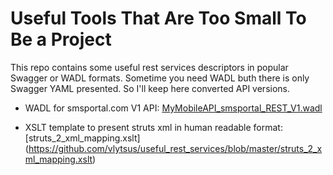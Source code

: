 # Useful Tools That Are Too Small To Be a Project

This repo contains some useful rest services descriptors in popular Swagger or WADL formats.
Sometime you need WADL buth there is only Swagger YAML presented. So I'll keep here converted API versions.

* WADL for smsportal.com V1 API:  [MyMobileAPI_smsportal_REST_V1.wadl](https://github.com/vlytsus/useful_rest_services/blob/master/MyMobileAPI_smsportal_REST_V1.wadl)

* XSLT template to present struts xml in human readable format: [struts_2_xml_mapping.xslt] (https://github.com/vlytsus/useful_rest_services/blob/master/struts_2_xml_mapping.xslt)
